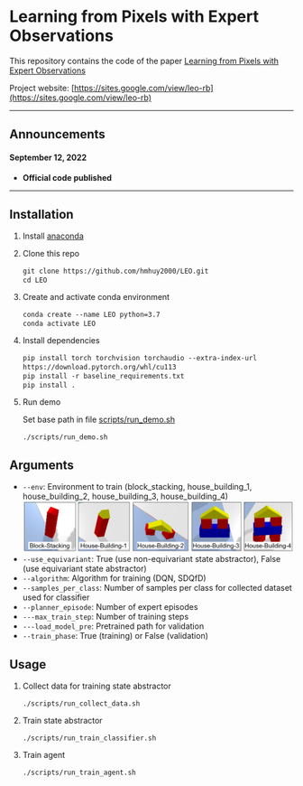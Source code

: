 
<h1>Learning from Pixels with Expert Observations</h1>

This repository contains the code of the paper [Learning from Pixels with Expert Observations](https://sites.google.com/view/leo-rb) 

Project website: [https://sites.google.com/view/leo-rb](https://sites.google.com/view/leo-rb)

----

## Announcements

#### September 12, 2022
- <b>Official code published</b>
----
## Installation

1. Install [anaconda](https://docs.conda.io/projects/conda/en/latest/user-guide/install/)

1. Clone this repo
    ```
    git clone https://github.com/hmhuy2000/LEO.git
    cd LEO
    ```
1. Create and activate conda environment
    ```
    conda create --name LEO python=3.7
    conda activate LEO
    ```
1. Install dependencies
    ```
    pip install torch torchvision torchaudio --extra-index-url https://download.pytorch.org/whl/cu113
    pip install -r baseline_requirements.txt
    pip install .
    ```
1. Run demo

    Set base path in file [scripts/run_demo.sh](https://github.com/hmhuy2000/LEO/blob/main/scripts/run_demo.sh)
    ```
    ./scripts/run_demo.sh
    ```

## Arguments
* ```--env```: Environment to train (block_stacking, house_building_1, house_building_2, house_building_3, house_building_4)
![List of tasks](https://github.com/hmhuy2000/LEO/blob/8de1c5fa38878da40f91787fb11ae98f012e203c/all_tasks.png)
* ```--use_equivariant```: True (use non-equivariant state abstractor), False (use equivariant state abstractor)
* ```--algorithm```: Algorithm for training (DQN, SDQfD)
* ```--samples_per_class```: Number of samples per class for collected dataset used for classifier
* ```--planner_episode```: Number of expert episodes
* ```---max_train_step```: Number of training steps
* ```---load_model_pre```: Pretrained path for validation
* ```--train_phase```: True (training) or False (validation)

## Usage

1. Collect data for training state abstractor
    ```
    ./scripts/run_collect_data.sh
    ```

1. Train state abstractor
    ```
    ./scripts/run_train_classifier.sh
    ```

1. Train agent
    ```
    ./scripts/run_train_agent.sh
    ```
